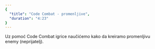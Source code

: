 ```yaml
---
{
  "title": "Code Combat - promenljive",
  "duration": "4:23"
}
---
```


Uz pomoć Code Combat igrice naučićemo kako da kreiramo promenljivu enemy (neprijatelj).
